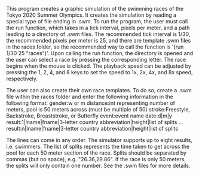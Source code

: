This program creates a graphic simulation of the swimming races of the Tokyo 2020 Summer Olympics. It creates
the simulation by reading a special type of file ending in .swm. To run the program, the user must call the
run function, which takes in a tick interval, pixels per meter, and a path leading to a directory of .swm files.
The recommended tick interval is 1/30, the recommended pixels per meter is 25, and there are template .swm files
in the races folder, so the recommended way to call the function is '(run 1/30 25 "races")'. Upon calling the
run function, the directory is opened and the user can select a race by pressing the corresponding letter. The
race begins when the mouse is clicked. The playback speed can be adjusted by pressing the 1, 2, 4, and 8 keys to
set the speed to 1x, 2x, 4x, and 8x speed, respectively.

The user can also create their own race templates. To do so, create a .swm file within the races folder and enter
the following information in the following format:
  gender:w or m
  distance:int representing number of meters, pool is 50 meters across (must be multiple of 50)
  stroke:Freestyle, Backstroke, Breaststroke, or Butterfly
  event:event name
  date:d|m|y
  result:1|lname|fname|3-letter country abbreviation|height|list of splits
  ...
  result:n|lname|fname|3-letter country abbreviation|height|list of splits

The lines can come in any order. The simulator supports up to eight results, i.e. swimmers. The list of splits
represents the time taken to get across the pool for each 50 meter section of the race. Splits should be
separated by commas (but no space), e.g. "26.36,29.86". If the race is only 50 meters, the splits will only
contain one number. See the .swm files for more details.

